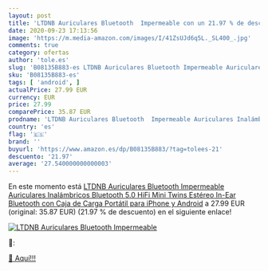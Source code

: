 ```yaml
---
layout: post
title: 'LTDNB Auriculares Bluetooth  Impermeable con un 21.97 % de descuento'
date: 2020-09-23 17:13:56
image: 'https://m.media-amazon.com/images/I/41ZsUJd6q5L._SL400_.jpg'
comments: true
category: ofertas
author: 'tole.es'
slug: 'B08135B883-es LTDNB Auriculares Bluetooth Impermeable Auriculares...'
sku: 'B08135B883-es'
tags: [ 'android', ]
actualPrice: 27.99 EUR
currency: EUR
price: 27.99
comparePrice: 35.87 EUR
prodname: 'LTDNB Auriculares Bluetooth  Impermeable Auriculares Inalámbricos Bluetooth 5.0 HiFi Mini Twins Estéreo In-Ear Bluetooth con Caja de Carga Portátil para iPhone y Android'
country: 'es'
flag: '🇪🇸'
brand: ''
buyurl: 'https://www.amazon.es/dp/B08135B883/?tag=tolees-21'
descuento: '21.97'
average: '27.540000000000003'
---
```


En este momento está [LTDNB Auriculares Bluetooth  Impermeable Auriculares Inalámbricos Bluetooth 5.0 HiFi Mini Twins Estéreo In-Ear Bluetooth con Caja de Carga Portátil para iPhone y Android](https://www.amazon.es/dp/B08135B883/?tag=tolees-21) a 27.99 EUR (original: 35.87 EUR) (21.97 %  de descuento) en el siguiente enlace!

[![LTDNB Auriculares Bluetooth  Impermeable](https://m.media-amazon.com/images/I/41ZsUJd6q5L._SL400_.jpg)](https://www.amazon.es/dp/B08135B883/?tag=tolees-21)

🔎:


[🛒 Aquí!!!](https://www.amazon.es/dp/B08135B883/?tag=tolees-21)
